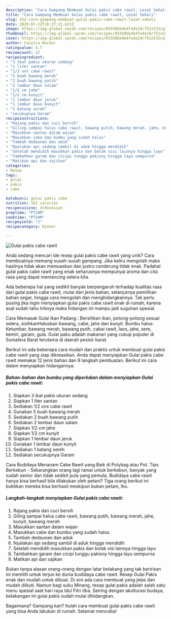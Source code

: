 ```yaml
---
description: "Cara Gampang Membuat Gulai pakis cabe rawit, Lezat Sekali"
title: "Cara Gampang Membuat Gulai pakis cabe rawit, Lezat Sekali"
slug: 422-cara-gampang-membuat-gulai-pakis-cabe-rawit-lezat-sekali
date: 2020-07-12T16:27:21.621Z
image: https://img-global.cpcdn.com/recipes/03350bb4b4fa4a19/751x532cq70/gulai-pakis-cabe-rawit-foto-resep-utama.jpg
thumbnail: https://img-global.cpcdn.com/recipes/03350bb4b4fa4a19/751x532cq70/gulai-pakis-cabe-rawit-foto-resep-utama.jpg
cover: https://img-global.cpcdn.com/recipes/03350bb4b4fa4a19/751x532cq70/gulai-pakis-cabe-rawit-foto-resep-utama.jpg
author: Cecelia Becker
ratingvalue: 4.7
reviewcount: 12
recipeingredient:
- "3 ikat pakis ukuran sedang"
- "1 liter santan"
- "1/2 ons cabe rawit"
- "5 buah bawang merah"
- "2 buah bawang putih"
- "2 lembar daun salam"
- "1/2 cm jahe"
- "1/2 cm kunyit"
- "1 lembar daun jeruk"
- "1 lembar daun kunyit"
- "1 batang sereh"
- "secukupnya Garam"
recipeinstructions:
- "Rajang pakis dan cuci bersih"
- "Giling sampai halus cabe rawit, bawang putih, bawang merah, jahe, kunyit, bawang merah"
- "Masukkan santan dalam wajan"
- "Masukkan cabe dan bumbu yang sudah halus"
- "Tambah dedaunan dan aduk"
- "Nyalakan api sedang sambil di aduk hingga mendidih"
- "Setelah mendidih masukkan pakis dan bolak sisi lainnya hingga layu"
- "Tambahkan garam dan cicipi tunggu pakisny hingga layu sempurna"
- "Matikan api dan sajikan"
categories:
- Resep
tags:
- gulai
- pakis
- cabe

katakunci: gulai pakis cabe 
nutrition: 163 calories
recipecuisine: Indonesian
preptime: "PT18M"
cooktime: "PT34M"
recipeyield: "2"
recipecategory: Dinner

---
```



![Gulai pakis cabe rawit](https://img-global.cpcdn.com/recipes/03350bb4b4fa4a19/751x532cq70/gulai-pakis-cabe-rawit-foto-resep-utama.jpg)

Anda sedang mencari ide resep gulai pakis cabe rawit yang unik? Cara membuatnya memang susah-susah gampang. Jika keliru mengolah maka hasilnya tidak akan memuaskan dan justru cenderung tidak enak. Padahal gulai pakis cabe rawit yang enak seharusnya mempunyai aroma dan cita rasa yang dapat memancing selera kita.

Ada beberapa hal yang sedikit banyak berpengaruh terhadap kualitas rasa dari gulai pakis cabe rawit, mulai dari jenis bahan, selanjutnya pemilihan bahan segar, hingga cara mengolah dan menghidangkannya. Tak perlu pusing jika ingin menyiapkan gulai pakis cabe rawit enak di rumah, karena asal sudah tahu triknya maka hidangan ini mampu jadi suguhan spesial.

Cara Memasak Gulai Ikan Padang : Bersihkan ikan, potong-potong sesuai selera, sisihkanHaluskan bawang, cabe, jahe dan kunyit. Bumbu halus: Ketumbar, bawang merah, bawang putih, cabai rawit, laos, jahe, sere, kemiri, garam, gula. Gulai paku adalah makanan yang cukup populer di Sumatera Barat terutama di daerah pesisir barat.


Berikut ini ada beberapa cara mudah dan praktis untuk membuat gulai pakis cabe rawit yang siap dikreasikan. Anda dapat menyiapkan Gulai pakis cabe rawit memakai 12 jenis bahan dan 9 langkah pembuatan. Berikut ini cara dalam menyiapkan hidangannya.

<!--inarticleads1-->

##### Bahan-bahan dan bumbu yang diperlukan dalam menyiapkan Gulai pakis cabe rawit:

1. Siapkan 3 ikat pakis ukuran sedang
1. Siapkan 1 liter santan
1. Sediakan 1/2 ons cabe rawit
1. Gunakan 5 buah bawang merah
1. Sediakan 2 buah bawang putih
1. Sediakan 2 lembar daun salam
1. Siapkan 1/2 cm jahe
1. Siapkan 1/2 cm kunyit
1. Siapkan 1 lembar daun jeruk
1. Gunakan 1 lembar daun kunyit
1. Sediakan 1 batang sereh
1. Sediakan secukupnya Garam


Cara Budidaya Menanam Cabe Rawit yang Baik di Polybag atau Pot. Tips Berkebun - Sekarangkan orang lagi ramai untuk berkebun, banyak yang sudah senior dan tidak sedikit pula yang pemula. Budidaya cabe rawit hanya bisa berhasil bila dilakukan oleh petani? Tiga orang berikut ini buktikan mereka bisa berhasil meskipun bukan petani, lho. 

<!--inarticleads2-->

##### Langkah-langkah menyiapkan Gulai pakis cabe rawit:

1. Rajang pakis dan cuci bersih
1. Giling sampai halus cabe rawit, bawang putih, bawang merah, jahe, kunyit, bawang merah
1. Masukkan santan dalam wajan
1. Masukkan cabe dan bumbu yang sudah halus
1. Tambah dedaunan dan aduk
1. Nyalakan api sedang sambil di aduk hingga mendidih
1. Setelah mendidih masukkan pakis dan bolak sisi lainnya hingga layu
1. Tambahkan garam dan cicipi tunggu pakisny hingga layu sempurna
1. Matikan api dan sajikan


Bukan tanpa alasan orang-orang dengan latar belakang yang tak beririsan ini memilih untuk terjun ke dunia budidaya cabe rawit. Resep Gulai Pakis enak dan mudah untuk dibuat. Di sini ada cara membuat yang jelas dan mudah diikuti. Namun bagi suku Minang, resep gulai pakis adalah salah satu menu spesial saat hari raya Idul Fitri tiba. Seiring dengan akulturasi budaya, belakangan ini gulai pakis sudah mulai dihidangkan. 

Bagaimana? Gampang kan? Itulah cara membuat gulai pakis cabe rawit yang bisa Anda lakukan di rumah. Selamat mencoba!
